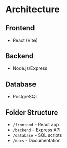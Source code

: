 # Architecture

## Frontend
- React (Vite)

## Backend
- Node.js/Express

## Database
- PostgreSQL

## Folder Structure
- `/frontend` - React app
- `/backend` - Express API
- `/database` - SQL scripts
- `/docs` - Documentation
